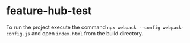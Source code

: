 # feature-hub-test

To run the project execute the command  `npx webpack --config webpack-config.js` and open `index.html` from the build directory.

